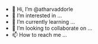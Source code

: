 - 👋 Hi, I’m @atharvaddorle
- 👀 I’m interested in ...
- 🌱 I’m currently learning ...
- 💞️ I’m looking to collaborate on ...
- 📫 How to reach me ...

<!---
atharvaddorle/atharvaddorle is a ✨ special ✨ repository because its `README.md` (this file) appears on your GitHub profile.
You can click the Preview link to take a look at your changes.
--->
